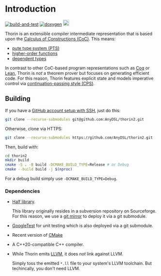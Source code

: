 # Introduction

[![build-and-test](https://github.com/AnyDSL/thorin2/actions/workflows/build-and-test.yml/badge.svg?branch=master)](https://github.com/AnyDSL/thorin2/actions/workflows/build-and-test.yml)
[![doxygen](https://github.com/AnyDSL/thorin2/actions/workflows/doxygen.yml/badge.svg?branch=master)](https://github.com/AnyDSL/thorin2/actions/workflows/doxygen.yml)
<a href="https://anydsl.github.io/thorin2/"><img src="https://anydsl.github.io/thorin2/doxygen.svg" alt="Doxygen" height="20"/></a>

Thorin is an extensible compiler intermediate representation that is based upon the [Calculus of Constructions (CoC)](https://en.wikipedia.org/wiki/Calculus_of_constructions). This means:
* [pute type system (PTS)](https://en.wikipedia.org/wiki/Pure_type_system)
* [higher-order functions](https://en.wikipedia.org/wiki/Higher-order_function)
* [dependent types](https://en.wikipedia.org/wiki/Dependent_type)

In contrast to other CoC-based program representations such as [Coq](https://coq.inria.fr/) or [Lean](https://leanprover.github.io/), Thorin is *not* a theorem prover but focuses on generating efficient code. For this reason, Thorin features explicit state and models imperative control via [continuation-passing style (CPS)](https://en.wikipedia.org/wiki/Continuation-passing_style).

## Building

If you have a [GitHub account setup with SSH](https://docs.github.com/en/authentication/connecting-to-github-with-ssh), just do this:
```bash
git clone --recurse-submodules git@github.com:AnyDSL/thorin2.git
```
Otherwise, clone via HTTPS:
```sh
git clone --recurse-submodules https://github.com/AnyDSL/thorin2.git
```
Then, build with:
```sh
cd thorin2
mkdir build
cmake -S . -B build -DCMAKE_BUILD_TYPE=Release # or Debug
cmake --build build -j $(nproc)
```
For a debug build simply use `-DCMAKE_BUILD_TYPE=Debug`.

### Dependencies

* [Half library](https://sourceforge.net/projects/half/).

    This library originally resides in a subversion repository on Sourceforge.
    For this reason, we use a [git mirror](https://github.com/AnyDSL/half) to deploy it via a git submodule.

* [GoogleTest](https://github.com/google/googletest) for unit testing which is also deployed via a git submodule.
* Recent version of [CMake](https://cmake.org/)
* A C++20-compatible C++ compiler.
* While Thorin emits [LLVM](https://llvm.org/), it does *not* link against LLVM.

    Simply toss the emitted `*.ll` file to your system's LLVM toolchain.
    But techincally, you don't need LLVM.
